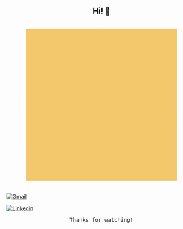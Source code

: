 <div align="center" >
 
## Hi! 👋
        
</div>

<br/>
<div align="center" >
<img src="https://github.com/pachulujambio/pachulujambio/blob/main/Hi!.gif" alt="Valentin Lujambio"  width="400" height="400"/>
</div>
<br/>

<!-- Social Links -->
<!-- Gmail -->
<a href="mailto:valentin.lujambio@gmail.com" target="_blank"><img alt="Gmail"
        src="https://img.shields.io/badge/-Gmail-EA4335?style=flat-square&logo=Gmail&logoColor=white">
</a>
<!-- Linkedin -->
<a href="https://www.linkedin.com/in/valentin-lujambio/" target="_blank"><img alt="Linkedin"
        src="https://img.shields.io/badge/-Linkedin-0A66C2?style=flat-square&logo=Linkedin&logoColor=white">
</a>
        
<!-- Footer -->
<samp>
    <p align="center">
        Thanks for watching!
    </p>
</samp>
